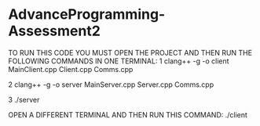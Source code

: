 # AdvanceProgramming-Assessment2

TO RUN THIS CODE YOU MUST OPEN THE PROJECT AND THEN RUN THE FOLLOWING COMMANDS IN ONE TERMINAL:
1
clang++ -g -o client MainClient.cpp Client.cpp Comms.cpp

2
clang++ -g -o server MainServer.cpp Server.cpp Comms.cpp

3
./server

OPEN A DIFFERENT TERMINAL AND THEN RUN THIS COMMAND:
./client